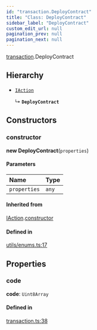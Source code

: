 ```yaml
---
id: "transaction.DeployContract"
title: "Class: DeployContract"
sidebar_label: "DeployContract"
custom_edit_url: null
pagination_prev: null
pagination_next: null
---
```


[transaction](../modules/transaction.md).DeployContract

## Hierarchy

- [`IAction`](transaction.IAction.md)

  ↳ **`DeployContract`**

## Constructors

### constructor

**new DeployContract**(`properties`)

#### Parameters

| Name | Type |
| :------ | :------ |
| `properties` | `any` |

#### Inherited from

[IAction](transaction.IAction.md).[constructor](transaction.IAction.md#constructor)

#### Defined in

[utils/enums.ts:17](https://github.com/maxhr/near-api-js/blob/a0c9a104/packages/near-api-js/src/utils/enums.ts#L17)

## Properties

### code

 **code**: `Uint8Array`

#### Defined in

[transaction.ts:38](https://github.com/maxhr/near-api-js/blob/a0c9a104/packages/near-api-js/src/transaction.ts#L38)

